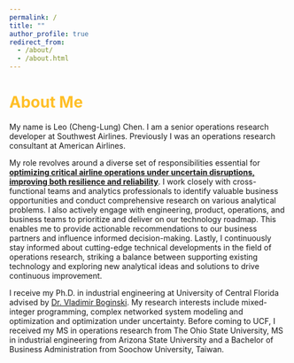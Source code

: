 ```yaml
---
permalink: /
title: ""
author_profile: true
redirect_from: 
  - /about/
  - /about.html
---
```


<span style="color: #FFBF27;">About Me</span>
=======

My name is Leo (Cheng-Lung) Chen. I am a senior operations research developer at Southwest Airlines. Previously I was an operations research consultant at American Airlines. 

My role revolves around a diverse set of responsibilities essential for **[optimizing critical airline operations under uncertain disruptions, improving both resilience and reliability](https://aviationweek.com/air-transport/airlines-lessors/airlines-boost-resilience-navigate-weather-woes)**. I work closely with cross-functional teams and analytics professionals to identify valuable business opportunities and conduct comprehensive research on various analytical problems. I also actively engage with engineering, product, operations, and business teams to prioritize and deliver on our technology roadmap. This enables me to provide actionable recommendations to our business partners and influence informed decision-making. Lastly, I continuously stay informed about cutting-edge technical developments in the field of operations research, striking a balance between supporting existing technology and exploring new analytical ideas and solutions to drive continuous improvement.

I receive my Ph.D. in industrial engineering at University of Central Florida advised by [Dr. Vladimir Boginski](https://iems.ucf.edu/faculty/vladimir-boginski/). My research interests include mixed-integer programming, complex networked system modeling and optimization and optimization under uncertainty. Before coming to UCF, I received my MS in operations research from The Ohio State University, MS in industrial engineering from Arizona State University and a Bachelor of Business Administration from Soochow University, Taiwan.